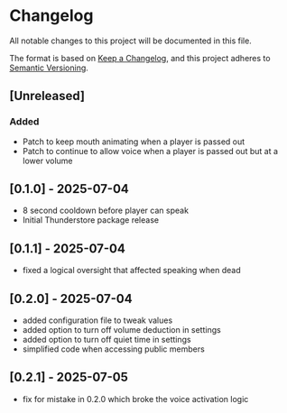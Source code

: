 # Changelog

All notable changes to this project will be documented in this file.

The format is based on [Keep a Changelog](https://keepachangelog.com/en/1.1.0/),
and this project adheres to [Semantic Versioning](https://semver.org/spec/v2.0.0.html).

## [Unreleased]

### Added

- Patch to keep mouth animating when a player is passed out
- Patch to continue to allow voice when a player is passed out but at a lower volume

## [0.1.0] - 2025-07-04

- 8 second cooldown before player can speak
- Initial Thunderstore package release

## [0.1.1] - 2025-07-04

- fixed a logical oversight that affected speaking when dead

## [0.2.0] - 2025-07-04

- added configuration file to tweak values
- added option to turn off volume deduction in settings
- added option to turn off quiet time in settings
- simplified code when accessing public members

## [0.2.1] - 2025-07-05

- fix for mistake in 0.2.0 which broke the voice activation logic